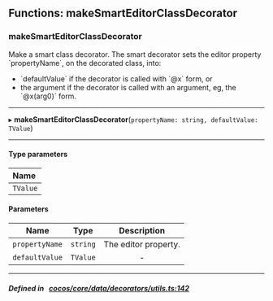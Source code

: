 ## Functions: makeSmartEditorClassDecorator

### makeSmartEditorClassDecorator

Make a smart class decorator.
The smart decorator sets the editor property &#x60;propertyName&#x60;, on the decorated class, into:
- &#x60;defaultValue&#x60; if the decorator is called with &#x60;@x&#x60; form, or
- the argument if the decorator is called with an argument, eg, the &#x60;@x(arg0)&#x60; form.
___
▸ **makeSmartEditorClassDecorator**(`propertyName: string, defaultValue: TValue`)
___

#### Type parameters

| Name |
| :------ |
| `TValue` |

#### Parameters

| Name | Type | Description |
| :------: | :------: | :------: |
| `propertyName` | `string` | The editor property.  |
| `defaultValue` | `TValue` | - |

___


##### Defined in &nbsp;   [cocos/core/data/decorators/utils.ts:142](https://github.com/cocos-creator/engine/blob/c7bf6b8a9/cocos/core/data/decorators/utils.ts#L142)&nbsp;
